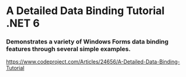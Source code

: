 # A Detailed Data Binding Tutorial .NET 6

### Demonstrates a variety of Windows Forms data binding features through several simple examples.

https://www.codeproject.com/Articles/24656/A-Detailed-Data-Binding-Tutorial
